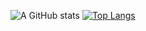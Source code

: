 ![A GitHub stats](https://github-readme-stats.vercel.app/api?username=jaovitubr&show_icons=true&theme=tokyonight&count_private=true)
[![Top Langs](https://github-readme-stats.vercel.app/api/top-langs/?username=jaovitubr&layout=compact&theme=tokyonight&langs_count=8)](https://github.com/jaovitubr)
